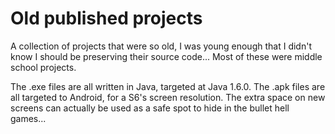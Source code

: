 # Old published projects
A collection of projects that were so old, I was young enough that I didn't know I should be preserving their source code...
Most of these were middle school projects.

The .exe files are all written in Java, targeted at Java 1.6.0.
The .apk files are all targeted to Android, for a S6's screen resolution. The extra space on new screens can actually be used as a safe spot to hide in the bullet hell games...
